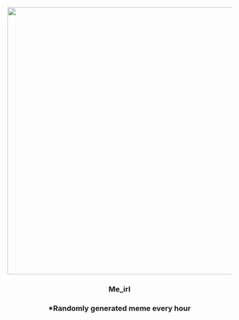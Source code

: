 <p align="center">
        <img src="https://i.redd.it/bcxk4brsbws81.jpg" width="600" height="600">
        </p>
        <h3 align="center">Me_irl</h3>
        <h3 align="center">*Randomly generated meme every hour</h3>
    